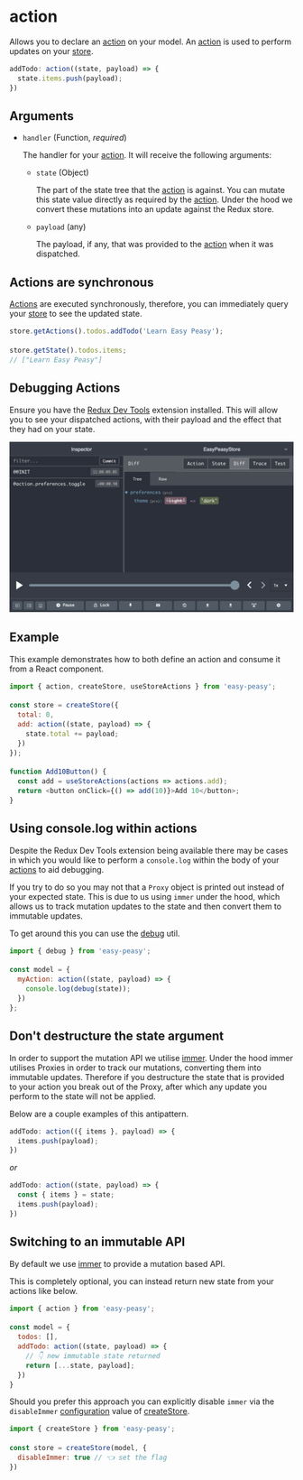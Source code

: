# action

Allows you to declare an [action](/docs/api/action.html) on your model. An [action](/docs/api/action.html) is used to perform updates on your [store](/docs/api/store.html).

```javascript
addTodo: action((state, payload) => {
  state.items.push(payload);
})
```

##  Arguments

  - `handler` (Function, *required*)

    The handler for your [action](/docs/api/action.html). It will receive the following arguments:

    - `state` (Object)

      The part of the state tree that the [action](/docs/api/action.html) is against. You can mutate this state value directly as required by the [action](/docs/api/action.html). Under the hood we convert these mutations into an update against the Redux store.

    - `payload` (any)

      The payload, if any, that was provided to the [action](/docs/api/action.html) when it was dispatched.


## Actions are synchronous

[Actions](/docs/api/action.html) are executed synchronously, therefore, you can immediately query your [store](/docs/api/store.html) to see the updated state.

```javascript
store.getActions().todos.addTodo('Learn Easy Peasy');

store.getState().todos.items;
// ["Learn Easy Peasy"]
```

## Debugging Actions

Ensure you have the [Redux Dev Tools](https://github.com/zalmoxisus/redux-devtools-extension) extension installed. This will allow you to see your dispatched actions, with their payload and the effect that they had on your state.

<img src="../../assets/devtools-action.png" />

## Example

This example demonstrates how to both define an action and consume it from a React component.

```javascript
import { action, createStore, useStoreActions } from 'easy-peasy';

const store = createStore({
  total: 0,
  add: action((state, payload) => {
    state.total += payload;
  })
});

function Add10Button() {
  const add = useStoreActions(actions => actions.add);
  return <button onClick={() => add(10)}>Add 10</button>;
}
```

## Using console.log within actions

Despite the Redux Dev Tools extension being available there may be cases in which you would like to perform a `console.log` within the body of your [actions](/docs/api/action.html) to aid debugging.

If you try to do so you may not that a `Proxy` object is printed out instead of your expected state. This is due to us using `immer` under the hood, which allows us to track mutation updates to the state and then convert them to immutable updates.

To get around this you can use the [debug](/docs/api/debug.html) util.

```javascript
import { debug } from 'easy-peasy';

const model = {
  myAction: action((state, payload) => {
    console.log(debug(state));
  })
};
```

## Don't destructure the state argument

In order to support the mutation API we utilise [immer](https://github.com/mweststrate/immer). Under the hood immer utilises Proxies in order to track our mutations, converting them into immutable updates. Therefore if you destructure the state that is provided to your action you break out of the Proxy, after which any update you perform to the state will not be applied.

Below are a couple examples of this antipattern.

```javascript
addTodo: action(({ items }, payload) => {
  items.push(payload);
})
```

_or_

```javascript
addTodo: action((state, payload) => {
  const { items } = state;
  items.push(payload);
})
```

## Switching to an immutable API

By default we use [immer](https://github.com/mweststrate/immer) to provide a mutation based API. 

This is completely optional, you can instead return new state from your actions like below.

```javascript
import { action } from 'easy-peasy';

const model = {
  todos: [],
  addTodo: action((state, payload) => {
    // 👇 new immutable state returned
    return [...state, payload];
  })
}
```

Should you prefer this approach you can explicitly disable `immer` via the `disableImmer` [configuration](/docs/api/store-config.html) value of [createStore](/docs/api/create-store.html). 

```javascript
import { createStore } from 'easy-peasy';

const store = createStore(model, {
  disableImmer: true // 👈 set the flag
})
```
